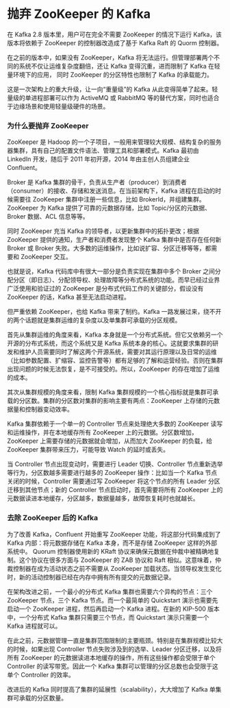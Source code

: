 # 抛弃 ZooKeeper 的 Kafka

在 Kafka 2.8 版本里，用户可在完全不需要 ZooKeeper 的情况下运行 Kafka，该版本将依赖于 ZooKeeper 的控制器改造成了基于 Kafka Raft 的 Quorm 控制器。

在之前的版本中，如果没有 ZooKeeper，Kafka 将无法运行。但管理部署两个不同的系统不仅让运维复杂度翻倍，还让 Kafka 变得沉重，进而限制了 Kafka 在轻量环境下的应用，
同时 ZooKeeper 的分区特性也限制了 Kafka 的承载能力。

这是一次架构上的重大升级，让一向“重量级”的 Kafka 从此变得简单了起来。轻量级的单进程部署可以作为 ActiveMQ 或 RabbitMQ 等的替代方案，同时也适合于边缘场景和使用轻量级硬件的场景。

### 为什么要抛弃 ZooKeeper

ZooKeeper 是 Hadoop 的一个子项目，一般用来管理较大规模、结构复杂的服务器集群，具有自己的配置文件语法、管理工具和部署模式。Kafka 最初由 LinkedIn 开发，随后于 2011 年初开源，2014 年由主创人员组建企业 Confluent。

Broker 是 Kafka 集群的骨干，负责从生产者（producer）到消费者（consumer）的接收、存储和发送消息。在当前架构下，Kafka 进程在启动的时候需要往 ZooKeeper 集群中注册一些信息，比如 BrokerId，并组建集群。ZooKeeper 为 Kafka 提供了可靠的元数据存储，比如 Topic/分区的元数据、Broker 数据、ACL 信息等等。

同时 ZooKeeper 充当 Kafka 的领导者，以更新集群中的拓扑更改；根据 ZooKeeper 提供的通知，生产者和消费者发现整个 Kafka 集群中是否存在任何新 Broker 或 Broker 失败。大多数的运维操作，比如说扩容、分区迁移等等，都需要和 ZooKeeper 交互。

也就是说，Kafka 代码库中有很大一部分是负责实现在集群中多个 Broker 之间分配分区（即日志）、分配领导权、处理故障等分布式系统的功能。而早已经过业界广泛使用和验证过的 ZooKeeper 是分布式代码工作的关键部分，假设没有 ZooKeeper 的话，Kafka 甚至无法启动进程。

但严重依赖 ZooKeeper，也给 Kafka 带来了制约。Kafka 一路发展过来，绕不开的两个话题就是集群运维的复杂度以及单集群可承载的分区规模。

首先从集群运维的角度来看，Kafka 本身就是一个分布式系统。但它又依赖另一个开源的分布式系统，而这个系统又是 Kafka 系统本身的核心。这就要求集群的研发和维护人员需要同时了解这两个开源系统，需要对其运行原理以及日常的运维（比如参数配置、扩缩容、监控告警等）都有足够的了解和运营经验。否则在集群出现问题的时候无法恢复，是不可接受的。所以，ZooKeeper 的存在增加了运维的成本。

其次从集群规模的角度来看，限制 Kafka 集群规模的一个核心指标就是集群可承载的分区数。集群的分区数对集群的影响主要有两点：ZooKeeper 上存储的元数据量和控制器变动效率。

Kafka 集群依赖于一个单一的 Controller 节点来处理绝大多数的 ZooKeeper 读写和运维操作，并在本地缓存所有 ZooKeeper 上的元数据。分区数增加，ZooKeeper 上需要存储的元数据就会增加，从而加大 ZooKeeper 的负载，给 ZooKeeper 集群带来压力，可能导致 Watch 的延时或丢失。

当 Controller 节点出现变动时，需要进行 Leader 切换、Controller 节点重新选举等行为，分区数越多需要进行越多的 ZooKeeper 操作：比如当一个 Kafka 节点关闭的时候，Controller 需要通过写 ZooKeeper 将这个节点的所有 Leader 分区迁移到其他节点；新的 Controller 节点启动时，首先需要将所有 ZooKeeper 上的元数据读进本地缓存，分区越多，数据量越多，故障恢复耗时也就越长。

### 去除 ZooKeeper 后的 Kafka

为了改善 Kafka，Confluent 开始重写 ZooKeeper 功能，将这部分代码集成到了 Kafka 内部：将元数据存储在 Kafka 本身，而不是存储 ZooKeeper 这样的外部系统中。 Quorum 控制器使用新的 KRaft 协议来确保元数据在仲裁中被精确地复制。这个协议在很多方面与 ZooKeeper 的 ZAB 协议和 Raft 相似。这意味着，仲裁控制器在成为活动状态之前不需要从 ZooKeeper 加载状态。当领导权发生变化时，新的活动控制器已经在内存中拥有所有提交的元数据记录。

在架构改进之前，一个最小的分布式 Kafka 集群也需要六个异构的节点：三个 ZooKeeper 节点，三个 Kafka 节点。而一个最简单的 Quickstart 演示也需要先启动一个 ZooKeeper 进程，然后再启动一个 Kafka 进程。在新的 KIP-500 版本中，一个分布式 Kafka 集群只需要三个节点，而 Quickstart 演示只需要一个 Kafka 进程就可以。

在此之前，元数据管理一直是集群范围限制的主要瓶颈。特别是在集群规模比较大的时候，如果出现 Controller 节点失败涉及到的选举、Leader 分区迁移，以及将所有 ZooKeeper 的元数据读进本地缓存的操作，所有这些操作都会受限于单个 Controller 的读写带宽。因此一个 Kafka 集群可以管理的分区总数也会受限于这单个 Controller 的效率。

改进后的 Kafka 同时提高了集群的延展性（scalability），大大增加了 Kafka 单集群可承载的分区数量。